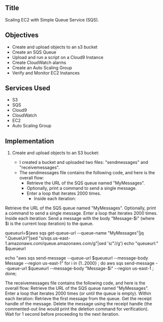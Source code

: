 ## Title
Scaling EC2 with Simple Queue Service (SQS).


## Objectives
* Create and upload objects to an s3 bucket
* Create an SQS Queue
* Upload and run a script on a Cloud9 Instance
* Create CloudWatch alarms
* Create an Auto Scaling Group
* Verify and Monitor EC2 Instances


## Services Used
* S3
* SQS
* Cloud9
* CloudWatch
* EC2
* Auto Scaling Group


## Implementation
1. Create and upload objects to an S3 bucket:

   * I created a bucket and uploaded two files: "sendmessages" and "receivemessages".
   * The sendmessages file contains the following code, and here is the overall flow:
     * Retrieve the URL of the SQS queue named "MyMessages".
     * Optionally, print a command to send a single message.
     * Enter a loop that iterates 2000 times.
       * Inside each iteration:

  








Retrieve the URL of the SQS queue named "MyMessages".
Optionally, print a command to send a single message.
Enter a loop that iterates 2000 times.
Inside each iteration:
Send a message with the body "Message-$i" (where $i is the current loop iteration) to the queue.

queueurl=$(aws sqs get-queue-url --queue-name "MyMessages"|jq ".QueueUrl"|sed "s/sqs.us-east-1.amazonaws.com/queue.amazonaws.com/g"|sed 's/"//g')
echo "queueurl:" $queueurl


echo "aws sqs send-message --queue-url $queueurl --message-body Message --region us-east-1"
for i in {1..2000} ;
    do
        aws sqs send-message --queue-url $queueurl --message-body "Message-$i" --region us-east-1 ;
done;






The receivemessages file contains the following code, and here is the overall flow:
Retrieve the URL of the SQS queue named "MyMessages".
Enter a loop that iterates 2000 times (or until the queue is empty).
Within each iteration:
Retrieve the first message from the queue.
Get the receipt handle of the message.
Delete the message using the receipt handle (the commented-out line would print the deletion command for verification).
Wait for 1 second before proceeding to the next iteration.

